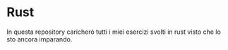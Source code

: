# Rust

In questa repository caricherò tutti i miei esercizi svolti in rust visto che lo sto ancora imparando.
